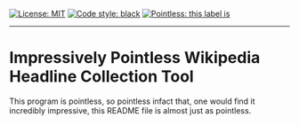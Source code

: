 [![License: MIT](https://img.shields.io/badge/License-MIT-yellow.svg)](https://opensource.org/licenses/MIT)
[![Code style: black](https://img.shields.io/badge/code%20style-black-000000.svg)](https://github.com/ambv/black)
[![Pointless: this label is](https://img.shields.io/badge/This%20label-is%20pointless-blue.svg)](https://sandersen.co)

------
# Impressively Pointless Wikipedia Headline Collection Tool
This program is pointless, so pointless infact that, one would find it incredibly impressive, this README file is almost just as pointless.